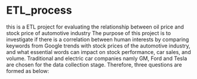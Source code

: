 # ETL_process
this is a ETL project for evaluating the relationship between oil price and stock price of  automotive industry
The purpose of this project is to investigate if there is a correlation between human interests by comparing keywords from Google trends with stock prices of the automotive 
industry, and what essential words can impact on stock performance, car sales, and volume. Traditional and electric car companies namly GM, Ford and Tesla are chosen for the data 
collection stage. Therefore, three questions are formed as below: 
